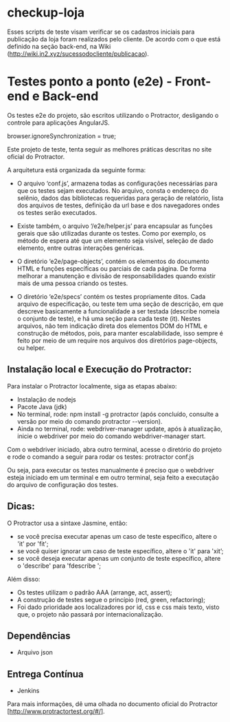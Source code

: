 ﻿# checkup-loja
Esses scripts de teste visam verificar se os cadastros iniciais para publicação da loja foram realizados pelo cliente.
De acordo com o que está definido na seção back-end, na Wiki (http://wiki.jn2.xyz/sucessodocliente/publicacao).

# Testes ponto a ponto (e2e) - Front-end e Back-end

Os testes e2e do projeto, são escritos utilizando o Protractor, desligando o controle para aplicações AngularJS.

browser.ignoreSynchronization = true;

Este projeto de teste, tenta seguir as melhores práticas descritas no site oficial do Protractor.

A arquitetura está organizada da seguinte forma:

* O arquivo ‘conf.js’, armazena todas as configurações necessárias para que os testes sejam executados. No arquivo, consta o endereço do selênio, dados das bibliotecas requeridas para geração de relatório, lista dos arquivos de testes, definição da url base e dos navegadores ondes os testes serão executados.

* Existe também, o arquivo ‘/e2e/helper.js’ para encapsular as funções gerais que são utilizadas durante os testes. Como por exemplo, os  método de espera até que um elemento seja visível, seleção de dado elemento, entre outras interações genéricas. 

* O diretório ‘e2e/page-objects’, contém os elementos do documento HTML e funções específicas ou parciais de cada página. De forma melhorar a manutenção e divisão de responsabilidades quando existir mais de uma pessoa criando os testes. 				

* O diretório ‘e2e/specs’ contém os testes propriamente ditos. Cada arquivo de especificação, ou teste  tem uma seção de descrição, em que descreve basicamente a funcionalidade a ser testada (describe nomeia o conjunto de teste), e há uma seção para cada teste (it). Nestes arquivos, não tem indicação direta dos elementos DOM do HTML e construção de métodos, pois, para manter escalabilidade, isso sempre é feito por meio de um require nos arquivos dos diretórios page-objects, ou helper.

## Instalação local e Execução do Protractor:
Para instalar o Protractor localmente, siga as etapas abaixo:

* Instalação de nodejs
* Pacote Java (jdk)
* No terminal, rode:  npm install -g protractor (após concluído, consulte a versão por meio do comando protractor --version).
* Ainda no terminal, rode: webdriver-manager update, após à atualização, inicie o webdriver por meio do comando webdriver-manager start.

Com o webdriver iniciado, abra outro terminal, acesse o diretório do projeto e rode o comando a seguir para rodar os testes: protractor conf.js

Ou seja, para executar os testes manualmente é preciso que o webdriver esteja iniciado em um terminal e em outro terminal, seja feito a executação do arquivo de configuração dos testes.

## Dicas:

O Protractor usa a sintaxe Jasmine, então:

* se você precisa executar apenas um caso de teste específico, altere o 'it' por 'fit';
* se você quiser ignorar um caso de teste específico, altere o 'it' para 'xit’;
* se você deseja executar apenas um conjunto de teste específico, altere o 'describe' para 'fdescribe ';

Além disso:

* Os testes utilizam o padrão AAA (arrange, act, assert);
* A construção de testes segue o princípio (red, green, refactoring);
* Foi dado prioridade aos localizadores por id, css e css mais texto, visto que, o projeto não passará por internacionalização.

## Dependências
* Arquivo json

## Entrega Contínua 
* Jenkins

Para mais informações, dê uma olhada no documento oficial do Protractor [http://www.protractortest.org/#/].


